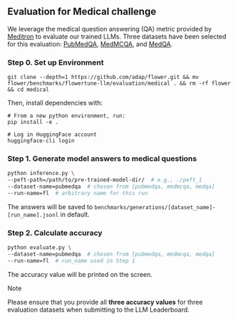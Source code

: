 ## Evaluation for Medical challenge

We leverage the medical question answering (QA) metric provided by [Meditron](https://github.com/epfLLM/meditron/tree/main/evaluation) to evaluate our trained LLMs.
Three datasets have been selected for this evaluation: [PubMedQA](https://huggingface.co/datasets/bigbio/pubmed_qa), [MedMCQA](https://huggingface.co/datasets/medmcqa), and [MedQA](https://huggingface.co/datasets/bigbio/med_qa). 


### Step 0. Set up Environment

```shell
git clone --depth=1 https://github.com/adap/flower.git && mv flower/benchmarks/flowertune-llm/evaluation/medical . && rm -rf flower && cd medical
```

Then, install dependencies with:

```shell
# From a new python environment, run:
pip install -e .

# Log in HuggingFace account
huggingface-cli login
```

### Step 1. Generate model answers to medical questions

```bash
python inference.py \
--peft-path=/path/to/pre-trained-model-dir/  # e.g., ./peft_1
--dataset-name=pubmedqa  # chosen from [pubmedqa, medmcqa, medqa]
--run-name=fl  # arbitrary name for this run 
```
The answers will be saved to `benchmarks/generations/[dataset_name]-[run_name].jsonl` in default.


### Step 2. Calculate accuracy

```bash
python evaluate.py \
--dataset-name=pubmedqa  # chosen from [pubmedqa, medmcqa, medqa]
--run-name=fl  # run_name used in Step 1
```
The accuracy value will be printed on the screen.

> [!NOTE]
> Please ensure that you provide all **three accuracy values** for three evaluation datasets when submitting to the LLM Leaderboard.
